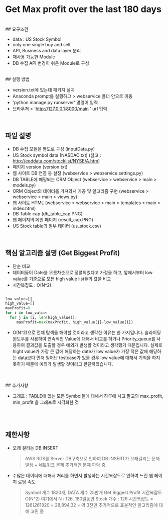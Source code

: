 # Get Max profit over the last 180 days

<br>
## 요구조건

- data : US Stock Symbol
- only one single buy and sell
- API, Business and data layer 분리
- 재사용 가능한 Module
- DB 수집 API 변경이 쉬운 Module로 구성


<br>
## 실행 방법

- version.txt에 있는데 패키지 설치
- Anaconda prompt를 실행하고 > webservice 폴더 안으로 이동
- 'python manage.py runserver' 명령어 입력
- 브라우저 > 'http://127.0.0.1:8000/main ' url 입력


<br>

## 파일 설명

- DB 수집 모듈을 별도로 구성 (inputData.py)
- US Stock symbol data (NASDAO.txt) (참고 : http://eoddata.com/stocklist/NYSE/A.htm)
- 패키지 version (version.txt)
- 웹 사이트 DB 연결 등 설정 (webservice > webservice.settings.py)
- DB TABLE에 매핑되는 ORM Object (webservice > webservice > main > models.py)
- ORM Object의 데이터를 가져와서 가공 및 알고리즘 구현 (webservice > webservice > main > views.py)
- 웹 사이트 HTML (webservice > webservice > main > templates > main > index.html)
- DB Table cap (db_table_cap.PNG)
- 웹 페이지의 메인 페이지 (result_cap.PNG)
- US Stock table의 일부 데이터 (us_stock.csv)

<br>

## 핵심 알고리즘 설명 (Get Biggest Profit)

- 단순 비교
- 데이터들이 Date를 오름차순으로 정렬되었다고 가정을 하고, 앞에서부터 low value를 기준으로 모든 high value list들의 값을 비교
- 시간복잡도 : O(N^2)

```python

low_value=[]
high_value=[]
maxProfit=0
for i in low_value:
  for j in (i, len(high_value)):
     maxProfit=max(maxProfit, high_value[j]-low_value[i])

```

- O(N^2)으로 전체 탐색을 해야할 것이라고 생각한 이유는 한 가지입니다. 슬라이딩 윈도우를 사용하여 연속적인 Value에 대해서 비교를 하거나 Priority_queue를 사용하여 결과값을 도출할 경우 예외가 발생할 것이라고 생각했기 때문입니다. 실제로 hight value가 가장 큰 값에 해당하는 date가 low value가 가장 적은 값에 해당하는 data보다 먼저 일어난 testcase가 있을 경우 low value에 대해서 기억을 하지 못하기 때문에 예외가 발생할 것이라고 판단하였습니다.

<br>
<br>
## 추가사항

- 그래프 : TABLE에 있는 모든 Symbol들에 대해서 하루에 사고 팔고의 max_profit, min_profit 을 그래프로 시각화한 것
<br>
<br>

## 제한사항

- 오래 걸리는 DB INSERT
  > AWS RDS를 Server DB구축으로 인하여 DB INSERT가 오래걸리는 문제 발생 + 네트워크 문제
  > 추가적인 문제 파악 중
  
- 수많은 데이터에 대해서 처리를 하면서 발생하는 시간복잡도로 인하여 느린 웹 페이지 로딩 속도
  > Symbol 개수 1820개, DATA 개수 25만개
  > Get Biggest Profit 시간복잡도 O(N^2)
  > 여기에서 N : 126, 180일동안 Stock 개수 : 126
  > 시간복잡도 = 126*126*1820 = 28,894,32 = 약 3천만
  > 추가적으로 효율적인 알고리즘에 대해 고민 중
  
  
   

